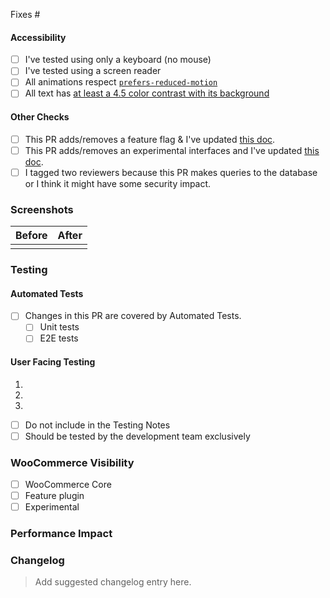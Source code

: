 <!-- Start by describing the changes made in this Pull Request, and the reason for such changes. -->

<!-- Reference any related issues or PRs here -->

Fixes #

<!-- Don't forget to update the title with something descriptive. -->
<!-- If you can, add the appropriate labels -->

#### Accessibility

<!-- If you've changed or added any interactions, check off the appropriate items below. You can delete any that don't apply. Use this space to elaborate on anything if needed. -->

- [ ] I've tested using only a keyboard (no mouse)
- [ ] I've tested using a screen reader
- [ ] All animations respect [`prefers-reduced-motion`](https://developer.mozilla.org/en-US/docs/Web/CSS/@media/prefers-reduced-motion)
- [ ] All text has [at least a 4.5 color contrast with its background](https://webaim.org/resources/contrastchecker/)

#### Other Checks

- [ ] This PR adds/removes a feature flag & I've updated [this doc](https://github.com/woocommerce/woocommerce-blocks/blob/trunk/docs/internal-developers/blocks/feature-flags-and-experimental-interfaces.md).
- [ ] This PR adds/removes an experimental interfaces and I've updated [this doc](https://github.com/woocommerce/woocommerce-blocks/blob/trunk/docs/internal-developers/blocks/feature-flags-and-experimental-interfaces.md).
- [ ] I tagged two reviewers because this PR makes queries to the database or I think it might have some security impact.

### Screenshots

<!-- If your change has a visual component, add a screenshot here. A "before" screenshot would also be helpful. -->

| Before | After |
| ------ | ----- |
|        |       |

### Testing

#### Automated Tests
* [ ] Changes in this PR are covered by Automated Tests.
  * [ ] Unit tests
  * [ ] E2E tests

#### User Facing Testing

<!-- Write these steps from the perspective of a "user" (merchant) familiar with WooCommerce. No need to spell out the steps for common setup scenarios (eg. "Create a product"), but do be specific about the thing being tested. Include screenshots demonstrating expectations where that will be helpful. -->

1.
2.
3.

* [ ] Do not include in the Testing Notes <!-- Check this box if this PR can't be tested (ie: it makes changes to tests or coding standards). -->
* [ ] Should be tested by the development team exclusively <!-- Check this box if this PR should be tested by the development team exclusively (ie: it doesn't include user-facing changes or it can't be tested without manually modifying the code). -->

### WooCommerce Visibility

<!-- Check this [this doc](../docs/blocks/feature-flags-and-experimental-interfaces.md) to see if the change is visible in WC core or not (part of the feature plugin or experimental)-->

* [ ] WooCommerce Core
* [ ] Feature plugin
* [ ] Experimental

### Performance Impact

<!-- Please document any known performance impact (positive or negative) here. If negative, provide some rationale for why this is an okay tradeoff or how this will be addressed. -->

### Changelog

> Add suggested changelog entry here.
